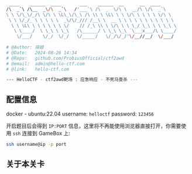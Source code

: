 ```bash
 ____    ______  ____       ___    ______  __      __  ____      
/\  _`\ /\__  _\/\  _`\   /'___`\ /\  _  \/\ \  __/\ \/\  _`\    
\ \ \/\_\/_/\ \/\ \ \L\_\/\_\ /\ \\ \ \L\ \ \ \/\ \ \ \ \ \/\ \  
 \ \ \/_/_ \ \ \ \ \  _\/\/_/// /__\ \  __ \ \ \ \ \ \ \ \ \ \ \ 
  \ \ \L\ \ \ \ \ \ \ \/    // /_\ \\ \ \/\ \ \ \_/ \_\ \ \ \_\ \
   \ \____/  \ \_\ \ \_\   /\______/ \ \_\ \_\ `\___x___/\ \____/
    \/___/    \/_/  \/_/   \/_____/   \/_/\/_/'\/__//__/  \/___/ 
                                                                                                                                
# @Author: 探姬
# @Date:   2024-08-26 14:34
# @Repo:   github.com/ProbiusOfficial/ctf2awd
# @email:  admin@hello-ctf.com
# @link:   hello-ctf.com

--- HelloCTF - ctf2awd靶场 : 应急响应 - 不死马查杀 --- 
```

## 配置信息

docker - ubuntu:22.04
username: `helloctf`
password: `123456`

开启题目后会得到 `IP:PORT` 信息，这里将不再能使用浏览器直接打开，你需要使用 `ssh` 连接到 GameBox 上:

```bash
ssh username@ip -p port
```

## 关于本关卡

